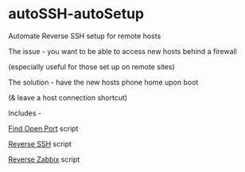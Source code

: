 # autoSSH-autoSetup
Automate Reverse SSH setup for remote hosts

The issue - you want to be able to access new hosts behind a firewall

(especially useful for those set up on remote sites)

The solution - have the new hosts phone home upon boot

(& leave a host connection shortcut)

Includes -

[Find Open Port](findopenport) script

[Reverse SSH](reverseSSH.sh) script

[Reverse Zabbix](reverseZabbix.sh) script

